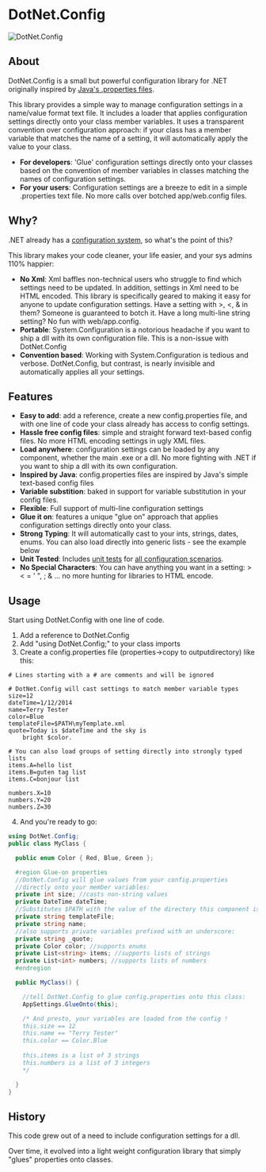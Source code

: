 # DotNet.Config

![DotNet.Config](https://raw.githubusercontent.com/jknight/DotNet.Config/master/DotNet.Config.png "DotNet.Config")

## About 

DotNet.Config is a small but powerful configuration library for .NET originally inspired by [Java's .properties files](https://commons.apache.org/proper/commons-configuration/userguide/howto_properties.html).

This library provides a simple way to manage configuration settings in a name/value format text file. It includes a loader that applies configuration settings directly onto your class member variables.
It uses a transparent convention over configuration approach: if your class has a member variable that matches the name of a setting, it will automatically apply the value to your class.

* **For developers**: 'Glue' configuration settings directly onto your classes based on the convention of member variables in classes matching the names of configuration settings.
* **For your users**: Configuration settings are a breeze to edit in a simple .properties text file. No more calls over botched app/web.config files. 

## Why?

.NET already has a [configuration system](https://msdn.microsoft.com/en-us/library/system.configuration.configurationmanager.aspx), so what's the point of this? 

This library makes your code cleaner, your life easier, and your sys admins 110% happier:
* **No Xml**: Xml baffles non-technical users who struggle to find which settings need to be updated. In addition, settings in Xml need to be HTML encoded. This library is specifically geared to making it easy for anyone to update configuration settings.
Have a setting with >, <, & in them? Someone is guaranteed to botch it. Have a long multi-line string setting? No fun with web/app.config. 
* **Portable**: System.Configuration is a notorious headache if you want to ship a dll with its own configuration file. This is a non-issue with DotNet.Config
* **Convention based**: Working with System.Configuration is tedious and verbose. DotNet.Config, but contrast, is nearly invisible and automatically applies all your settings.

## Features

* **Easy to add**: add a reference, create a new config.properties file, and with one line of code your class already has access to config settings.
* **Hassle free config files**: simple and straight forward text-based config files. No more HTML encoding settings in ugly XML files. 
* **Load anywhere**: configuration settings can be loaded by any component, whether the main .exe or a dll. No more fighting with .NET if you want to ship a dll with its own configuration.
* **Inspired by Java**: config.properties files are inspired by Java's simple text-based config files 
* **Variable substition**: baked in support for variable substitution in your config files. 
* **Flexible**: Full support of multi-line configuration settings
* **Glue it on**: features a unique "glue on" approach that applies configuration settings directly onto your class. 
* **Strong Typing**: It will automatically cast to your ints, strings, dates, enums. You can also load directly into generic lists - see the example below
* **Unit Tested**: Includes [unit tests](https://github.com/jknight/DotNet.Config/blob/master/DotNet.Config/UnitTests/TestAppSettings.cs) for [all configuration scenarios](https://github.com/jknight/DotNet.Config/blob/master/DotNet.Config/config.properties).
* **No Special Characters**: You can have anything you want in a setting: > < = ' ", ; & ... no more hunting for libraries to HTML encode.

## Usage

Start using DotNet.Config with one line of code.

1. Add a reference to DotNet.Config
2. Add "using DotNet.Config;" to your class imports
3. Create a config.properties file (properties->copy to outputdirectory) like this:

  ````dosini
  # Lines starting with a # are comments and will be ignored

  # DotNet.Config will cast settings to match member variable types 
  size=12
  dateTime=1/12/2014
  name=Terry Tester
  color=Blue
  templateFile=$PATH\myTemplate.xml
  quote=Today is $dateTime and the sky is
      bright $color.

  # You can also load groups of setting directly into strongly typed lists
  items.A=hello list
  items.B=guten tag list
  items.C=bonjour list

  numbers.X=10
  numbers.Y=20
  numbers.Z=30

  ````
4. And you're ready to go:

  ````csharp
  using DotNet.Config;
  public class MyClass {
  
    public enum Color { Red, Blue, Green };
  
    #region Glue-on properties
    //DotNet.Config will glue values from your config.properties 
    //directly onto your member variables:
    private int size; //casts non-string values 
    private DateTime dateTime;
    //Substitutes $PATH with the value of the directory this component is in.
    private string templateFile;
    private string name;
    //also supports private variables prefixed with an underscore:
    private string _quote; 
    private Color color; //supports enums
    private List<string> items; //supports lists of strings
    private List<int> numbers; //supports lists of numbers 
    #endregion
  
    public MyClass() {
  
      //tell DotNet.Config to glue config.properties onto this class:
      AppSettings.GlueOnto(this); 
  
      /* And presto, your variables are loaded from the config !
      this.size == 12
      this.name == "Terry Tester"
      this.color == Color.Blue
      
      this.items is a list of 3 strings
      this.numbers is a list of 3 integers 
      */
  
    }
  }
  ````
  

## History 

This code grew out of a need to include configuration settings for a dll.

Over time, it evolved into a light weight configuration library that simply "glues" properties onto classes.


